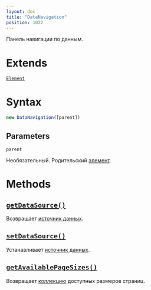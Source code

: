 ```yaml
---
layout: doc
title: "DataNavigation"
position: 1022
---
```


Панель навигации по данным.

# Extends

[`Element`](../../KeyConcepts/Element/)

# Syntax

```js
new DataNavigation([parent])
```

## Parameters

`parent`

Необязательный. Родительский [элемент](../../KeyConcepts/Element/).

# Methods

## [`getDataSource()`](DataNavigation.getDataSource/)

Возвращает [источник данных](../../DataSources/BaseDataSource/).

## [`setDataSource()`](DataNavigation.setDataSource/)

Устанавливает [источник данных](../../DataSources/BaseDataSource/).

## [`getAvailablePageSizes()`](DataNavigation.getAvailablePageSizes/)

Возвращает [коллекцию](../../KeyConcepts/Collection/) доступных размеров страниц.
